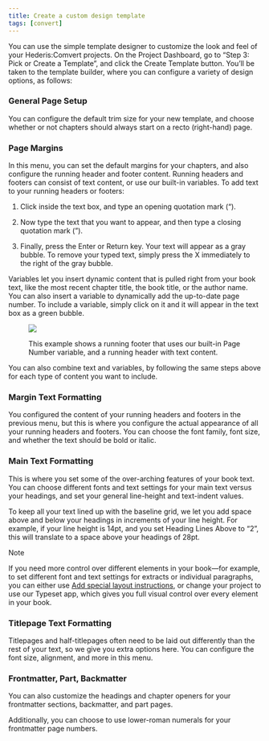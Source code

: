 ```yaml
---
title: Create a custom design template
tags: [convert]
---
```

 
<html><body><section data-type="chapter" class="hsecchapter" data-hederis-type="hsecchapter" id="convert-template-designer" data-pi-attrs="id: convert-template-designer; data-tags: convert;" role="doc-chapter" data-tags="convert" data-author-name=" " data-book-title=" " title="Create a custom design template"><p class="hblkp" data-hederis-type="hblkp" id="pb86u8Peo">You can use the simple template designer to customize the look and feel of your Hederis:Comvert projects. On the Project Dashboard, go to &#8220;Step 3: Pick or Create a Template&#8221;, and click the Create Template button. You&#8217;ll be taken to the template builder, where you can configure a variety of design options, as follows:</p><section class="hwprsubsection" data-hederis-type="hwprsubsection" id="plu7Cj4gh" data-type="subsection" title="General Page Setup"><h1 data-hederis-type="hblktitle" class="hblktitle" id="p1yLLcItc">General Page Setup</h1><p class="hblkp" data-hederis-type="hblkp" id="pSKLNT1eo">You can configure the default trim size for your new template, and choose whether or not chapters should always start on a recto (right-hand) page.</p></section><section class="hwprsubsection" data-hederis-type="hwprsubsection" id="p12lcS9F9" data-type="subsection" title="Page Margins"><h1 data-hederis-type="hblktitle" class="hblktitle" id="p2pfsNrcW">Page Margins</h1><p class="hblkp" data-hederis-type="hblkp" id="pml5Jp23i">In this menu, you can set the default margins for your chapters, and also configure the running header and footer content. Running headers and footers can consist of text content, or use our built-in variables. To add text to your running headers or footers:</p><ol class="hwprnumlist" data-hederis-type="hwprnumlist" id="pP8FyPn1O"><li class="hblkoli" data-hederis-type="hblkoli" id="liNtOzGjR9"><p class="hblkoli" data-hederis-type="hblklip" id="pMCHlT31w">Click inside the text box, and type an opening quotation mark (&#8220;).</p></li><li class="hblkoli" data-hederis-type="hblkoli" id="liqzAVMDgw"><p class="hblkoli" data-hederis-type="hblklip" id="pKS6KAC0w">Now type the text that you want to appear, and then type a closing quotation mark (&#8221;).</p></li><li class="hblkoli" data-hederis-type="hblkoli" id="liLQxDglQZ"><p class="hblkoli" data-hederis-type="hblklip" id="pJbnJdfJI">Finally, press the Enter or Return key. Your text will appear as a gray bubble. To remove your typed text, simply press the X immediately to the right of the gray bubble.</p></li></ol><p class="hblkp" data-hederis-type="hblkp" id="pNdpwev7Y">Variables let you insert dynamic content that is pulled right from your book text, like the most recent chapter title, the book title, or the author name. You can also insert a variable to dynamically add the up-to-date page number. To include a variable, simply click on it and it will appear in the text box as a green bubble.</p><figure class="hwprfig" data-hederis-type="hwprfig" id="p2B1XcmTX"><img data-hederis-type="hblkimg" class="hblkimg" id="pAfvYC9XD" src="runheadfoot.png" data-img-src="runheadfoot.png"/><p class="hblkcaption" data-hederis-type="hblkcaption" id="paY9mYm5r">This example shows a running footer that uses our built-in Page Number variable, and a running header with text content.</p></figure><p class="hblkp" data-hederis-type="hblkp" id="pFxntgYY5">You can also combine text and variables, by following the same steps above for each type of content you want to include.</p></section><section class="hwprsubsection" data-hederis-type="hwprsubsection" id="pPp15yH4e" data-type="subsection" title="Margin Text Formatting"><h1 data-hederis-type="hblktitle" class="hblktitle" id="pydikY9K6">Margin Text Formatting</h1><p class="hblkp" data-hederis-type="hblkp" id="poGRkeok4">You configured the content of your running headers and footers in the previous menu, but this is where you configure the actual appearance of all your running headers and footers. You can choose the font family, font size, and whether the text should be bold or italic.</p></section><section class="hwprsubsection" data-hederis-type="hwprsubsection" id="pM9YnTZsG" data-type="subsection" title="Main Text Formatting"><h1 data-hederis-type="hblktitle" class="hblktitle" id="p7vacUcsv">Main Text Formatting</h1><p class="hblkp" data-hederis-type="hblkp" id="pLJVZlNPI">This is where you set some of the over-arching features of your book text. You can choose different fonts and text settings for your main text versus your headings, and set your general line-height and text-indent values.</p><p class="hblkp" data-hederis-type="hblkp" id="pc4YksWgP">To keep all your text lined up with the baseline grid, we let you add space above and below your headings in increments of your line height. For example, if your line height is 14pt, and you set Heading Lines Above to &#8220;2&#8221;, this will translate to a space above your headings of 28pt. </p><aside class="hwprbox box" data-hederis-type="hwprbox" id="plUdmzmn6" data-type="sidebar"><p class="hblktype" data-hederis-type="hblktype" id="pLIztzmKq">Note</p><p class="hblkp" data-hederis-type="hblkp" id="pRoIHn6Hc">If you need more control over different elements in your book&#8212;for example, to set different font and text settings for extracts or individual paragraphs, you can either use <a href="{% link _docs/custom-design.md %}" data-hederis-type="hspana" id="p9rlcrWeM"><span class="Hyperlink" data-hederis-type="hspnspan" id="pEaVdY79N">Add special layout instructions</span></a>, or change your project to use our Typeset app, which gives you full visual control over every element in your book.</p></aside></section><section class="hwprsubsection" data-hederis-type="hwprsubsection" id="pONAIaEy5" data-type="subsection" title="Titlepage Text Formatting"><h1 data-hederis-type="hblktitle" class="hblktitle" id="pCocJCj9O">Titlepage Text Formatting</h1><p class="hblkp" data-hederis-type="hblkp" id="pvF7hMWbq">Titlepages and half-titlepages often need to be laid out differently than the rest of your text, so we give you extra options here. You can configure the font size, alignment, and more in this menu.</p></section><section class="hwprsubsection" data-hederis-type="hwprsubsection" id="pwn1rKUCz" data-type="subsection" title="Frontmatter, Part, Backmatter"><h1 data-hederis-type="hblktitle" class="hblktitle" id="pwj1TSx3b">Frontmatter, Part, Backmatter</h1><p class="hblkp" data-hederis-type="hblkp" id="pqNTUHjxA">You can also customize the headings and chapter openers for your frontmatter sections, backmatter, and part pages.</p><p class="hblkp" data-hederis-type="hblkp" id="p8DhWJS6t">Additionally, you can choose to use lower-roman numerals for your frontmatter page numbers.</p></section></section></body></html>
